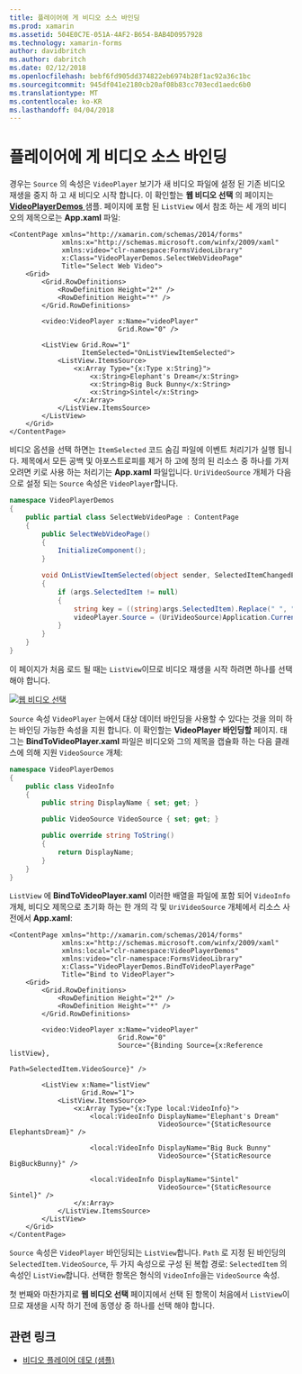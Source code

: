```yaml
---
title: 플레이어에 게 비디오 소스 바인딩
ms.prod: xamarin
ms.assetid: 504E0C7E-051A-4AF2-B654-BAB4D0957928
ms.technology: xamarin-forms
author: davidbritch
ms.author: dabritch
ms.date: 02/12/2018
ms.openlocfilehash: bebf6fd905dd374822eb6974b28f1ac92a36c1bc
ms.sourcegitcommit: 945df041e2180cb20af08b83cc703ecd1aedc6b0
ms.translationtype: MT
ms.contentlocale: ko-KR
ms.lasthandoff: 04/04/2018
---
```

# <a name="binding-video-sources-to-the-player"></a>플레이어에 게 비디오 소스 바인딩

경우는 `Source` 의 속성은 `VideoPlayer` 보기가 새 비디오 파일에 설정 된 기존 비디오 재생을 중지 하 고 새 비디오 시작 합니다. 이 확인할는 **웹 비디오 선택** 의 페이지는 [ **VideoPlayerDemos** ](https://developer.xamarin.com/samples/xamarin-forms/customrenderers/VideoPlayerDemos/) 샘플. 페이지에 포함 된 `ListView` 에서 참조 하는 세 개의 비디오의 제목으로는 **App.xaml** 파일:

```xaml
<ContentPage xmlns="http://xamarin.com/schemas/2014/forms"
             xmlns:x="http://schemas.microsoft.com/winfx/2009/xaml"
             xmlns:video="clr-namespace:FormsVideoLibrary"
             x:Class="VideoPlayerDemos.SelectWebVideoPage"
             Title="Select Web Video">
    <Grid>
        <Grid.RowDefinitions>
            <RowDefinition Height="2*" />
            <RowDefinition Height="*" />
        </Grid.RowDefinitions>
        
        <video:VideoPlayer x:Name="videoPlayer"
                           Grid.Row="0" />

        <ListView Grid.Row="1"
                  ItemSelected="OnListViewItemSelected">
            <ListView.ItemsSource>
                <x:Array Type="{x:Type x:String}">
                    <x:String>Elephant's Dream</x:String>
                    <x:String>Big Buck Bunny</x:String>
                    <x:String>Sintel</x:String>
                </x:Array>
            </ListView.ItemsSource>
        </ListView>
    </Grid>
</ContentPage>
```

비디오 옵션을 선택 하면는 `ItemSelected` 코드 숨김 파일에 이벤트 처리기가 실행 됩니다. 제목에서 모든 공백 및 아포스트로피를 제거 하 고에 정의 된 리소스 중 하나를 가져오려면 키로 사용 하는 처리기는 **App.xaml** 파일입니다. `UriVideoSource` 개체가 다음으로 설정 되는 `Source` 속성은 `VideoPlayer`합니다.

```csharp
namespace VideoPlayerDemos
{
    public partial class SelectWebVideoPage : ContentPage
    {
        public SelectWebVideoPage()
        {
            InitializeComponent();
        }

        void OnListViewItemSelected(object sender, SelectedItemChangedEventArgs args)
        {
            if (args.SelectedItem != null)
            {
                string key = ((string)args.SelectedItem).Replace(" ", "").Replace("'", "");
                videoPlayer.Source = (UriVideoSource)Application.Current.Resources[key];
            }
        }
    }
}
```

이 페이지가 처음 로드 될 때는 `ListView`이므로 비디오 재생을 시작 하려면 하나를 선택 해야 합니다.

[![웹 비디오 선택](source-bindings-images/selectwebvideo-small.png "웹 비디오 선택")](source-bindings-images/selectwebvideo-large.png#lightbox "웹 비디오를 선택 합니다.")

`Source` 속성 `VideoPlayer` 는에서 대상 데이터 바인딩을 사용할 수 있다는 것을 의미 하는 바인딩 가능한 속성을 지원 합니다. 이 확인할는 **VideoPlayer 바인딩할** 페이지. 태그는 **BindToVideoPlayer.xaml** 파일은 비디오와 그의 제목을 캡슐화 하는 다음 클래스에 의해 지원 `VideoSource` 개체:

```csharp
namespace VideoPlayerDemos
{
    public class VideoInfo
    {
        public string DisplayName { set; get; }

        public VideoSource VideoSource { set; get; }

        public override string ToString()
        {
            return DisplayName;
        }
    }
}
```

`ListView` 에 **BindToVideoPlayer.xaml** 이러한 배열을 파일에 포함 되어 `VideoInfo` 개체, 비디오 제목으로 초기화 하는 한 개의 각 및 `UriVideoSource` 개체에서 리소스 사전에서  **App.xaml**:

```xaml
<ContentPage xmlns="http://xamarin.com/schemas/2014/forms"
             xmlns:x="http://schemas.microsoft.com/winfx/2009/xaml"
             xmlns:local="clr-namespace:VideoPlayerDemos"
             xmlns:video="clr-namespace:FormsVideoLibrary"
             x:Class="VideoPlayerDemos.BindToVideoPlayerPage"
             Title="Bind to VideoPlayer">
    <Grid>
        <Grid.RowDefinitions>
            <RowDefinition Height="2*" />
            <RowDefinition Height="*" />
        </Grid.RowDefinitions>

        <video:VideoPlayer x:Name="videoPlayer"
                           Grid.Row="0"
                           Source="{Binding Source={x:Reference listView},
                                            Path=SelectedItem.VideoSource}" />

        <ListView x:Name="listView"
                  Grid.Row="1">
            <ListView.ItemsSource>
                <x:Array Type="{x:Type local:VideoInfo}">
                    <local:VideoInfo DisplayName="Elephant's Dream"
                                     VideoSource="{StaticResource ElephantsDream}" />

                    <local:VideoInfo DisplayName="Big Buck Bunny"
                                     VideoSource="{StaticResource BigBuckBunny}" />

                    <local:VideoInfo DisplayName="Sintel"
                                     VideoSource="{StaticResource Sintel}" />
                </x:Array>
            </ListView.ItemsSource>
        </ListView>
    </Grid>
</ContentPage>
```

`Source` 속성은 `VideoPlayer` 바인딩되는 `ListView`합니다. `Path` 로 지정 된 바인딩의 `SelectedItem.VideoSource`, 두 가지 속성으로 구성 된 복합 경로: `SelectedItem` 의 속성인 `ListView`합니다. 선택한 항목은 형식의 `VideoInfo`을는 `VideoSource` 속성.

첫 번째와 마찬가지로 **웹 비디오 선택** 페이지에서 선택 된 항목이 처음에서 `ListView`이므로 재생을 시작 하기 전에 동영상 중 하나를 선택 해야 합니다.


## <a name="related-links"></a>관련 링크

- [비디오 플레이어 데모 (샘플)](https://developer.xamarin.com/samples/xamarin-forms/customrenderers/VideoPlayerDemos/)
